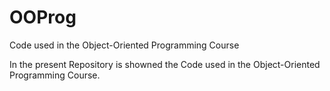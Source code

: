 # OOProg
Code used in the Object-Oriented Programming Course

In the present Repository is showned the Code used in the Object-Oriented Programming Course.
